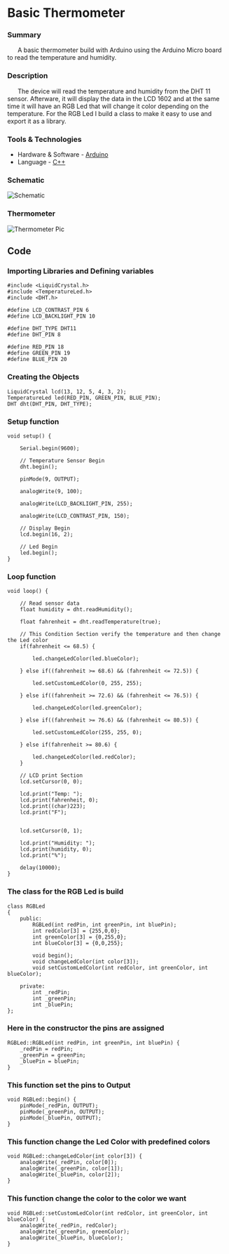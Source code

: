 # Basic Thermometer

### Summary
&nbsp;&nbsp;&nbsp;&nbsp;&nbsp;&nbsp;A basic thermometer build with Arduino using the Arduino Micro board to read the temperature and humidity.

### Description
&nbsp;&nbsp;&nbsp;&nbsp;&nbsp;&nbsp;The device will read the temperature and humidity from the DHT 11 sensor. Afterware, it will display the data in the LCD 1602 and at the same time it will have an RGB Led that will change it color depending on the temperature. For the RGB Led I build a class to make it easy to use and export it as a library. 

### Tools & Technologies
* Hardware & Software - [Arduino](https://www.arduino.cc/)
* Language - [C++](https://cplusplus.com/)

### Schematic
![Schematic](images/CoinMarketCapETL.png)

### Thermometer
![Thermometer Pic](img/CoinMarketCapAnalytics.png)

## Code

### Importing Libraries and Defining variables 
    #include <LiquidCrystal.h>
    #include <TemperatureLed.h>
    #include <DHT.h>

    #define LCD_CONTRAST_PIN 6
    #define LCD_BACKLIGHT_PIN 10

    #define DHT_TYPE DHT11
    #define DHT_PIN 8

    #define RED_PIN 18
    #define GREEN_PIN 19
    #define BLUE_PIN 20

### Creating the Objects
    LiquidCrystal lcd(13, 12, 5, 4, 3, 2);  
    TemperatureLed led(RED_PIN, GREEN_PIN, BLUE_PIN);
    DHT dht(DHT_PIN, DHT_TYPE);

### Setup function
    void setup() {  

        Serial.begin(9600);

        // Temperature Sensor Begin
        dht.begin();

        pinMode(9, OUTPUT);

        analogWrite(9, 100);

        analogWrite(LCD_BACKLIGHT_PIN, 255);

        analogWrite(LCD_CONTRAST_PIN, 150);

        // Display Begin
        lcd.begin(16, 2);

        // Led Begin
        led.begin();
    }

### Loop function
    void loop() {  

        // Read sensor data
        float humidity = dht.readHumidity();

        float fahrenheit = dht.readTemperature(true);

        // This Condition Section verify the temperature and then change the Led color
        if(fahrenheit <= 68.5) {

            led.changeLedColor(led.blueColor);

        } else if((fahrenheit >= 68.6) && (fahrenheit <= 72.5)) {
            
            led.setCustomLedColor(0, 255, 255);

        } else if((fahrenheit >= 72.6) && (fahrenheit <= 76.5)) {
            
            led.changeLedColor(led.greenColor);

        } else if((fahrenheit >= 76.6) && (fahrenheit <= 80.5)) {
            
            led.setCustomLedColor(255, 255, 0);

        } else if(fahrenheit >= 80.6) {
            
            led.changeLedColor(led.redColor);
        }

        // LCD print Section
        lcd.setCursor(0, 0);

        lcd.print("Temp: ");
        lcd.print(fahrenheit, 0);
        lcd.print((char)223);
        lcd.print("F");


        lcd.setCursor(0, 1);

        lcd.print("Humidity: ");
        lcd.print(humidity, 0);
        lcd.print("%");

        delay(10000);
    }

### The class for the RGB Led is build 
    class RGBLed
    {
        public:
            RGBLed(int redPin, int greenPin, int bluePin);
            int redColor[3] = {255,0,0};
            int greenColor[3] = {0,255,0};
            int blueColor[3] = {0,0,255};

            void begin();
            void changeLedColor(int color[3]);
            void setCustomLedColor(int redColor, int greenColor, int blueColor);

        private:
            int _redPin;
            int _greenPin;
            int _bluePin;
    };

### Here in the constructor the pins are assigned
    RGBLed::RGBLed(int redPin, int greenPin, int bluePin) {
        _redPin = redPin;
        _greenPin = greenPin;
        _bluePin = bluePin;
    }

### This function set the pins to Output
    void RGBLed::begin() {
        pinMode(_redPin, OUTPUT);
        pinMode(_greenPin, OUTPUT);
        pinMode(_bluePin, OUTPUT);
    }

### This function change the Led Color with predefined colors
    void RGBLed::changeLedColor(int color[3]) {
        analogWrite(_redPin, color[0]);
        analogWrite(_greenPin, color[1]);
        analogWrite(_bluePin, color[2]);
    }

### This function change the color to the color we want
    void RGBLed::setCustomLedColor(int redColor, int greenColor, int blueColor) {
        analogWrite(_redPin, redColor);
        analogWrite(_greenPin, greenColor);
        analogWrite(_bluePin, blueColor);
    }